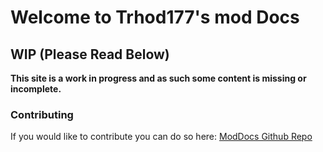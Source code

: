 # Welcome to Trhod177's mod Docs

## WIP (Please Read Below)

**This site is a work in progress and as such some content is missing or incomplete.**

### Contributing

If you would like to contribute you can do so here: [ModDocs Github Repo](https://github.com/CodersDownUnder/ModDocs)
